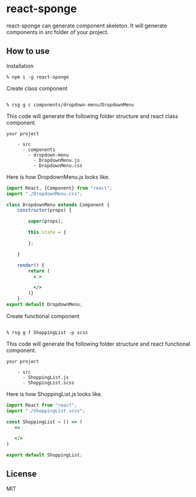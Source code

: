 # react-sponge

react-sponge can generate component skeleton. It will generate components in src folder of your project.

## How to use

Installation

``` console
% npm i -g react-sponge
```

Create class component

``` console

% rsg g c components/dropdown-menu/DropdownMenu

```

This code will generate the following folder structure and react class component.

``` console
your project

    - src
      - components
        - dropdown-menu
          - DropdownMenu.js
          - DropdownMenu.css

```

Here is how DropdownMenu.js looks like.

``` jsx
import React, {Component} from "react";
import "./DropdownMenu.css";

class DropdownMenu extends Component {
    constructor(props) {

        super(props);

        this.state = {

        };

    }

    render() {
        return (
          < >

          </>
        )}
    }
export default DropdownMenu;
```

Create functional component

``` shell

% rsg g f ShoppingList -p scss

```

This code will generate the following folder structure and react functional component.

``` console
your project

    - src
      - ShoppingList.js
      - ShoppingList.scss

```

Here is how ShoppingList.js looks like.

``` jsx
import React from "react";
import "./ShoppingList.scss";

const ShoppingList = () => (
   <>

   </>
)

export default ShoppingList;
```

## License

MIT
